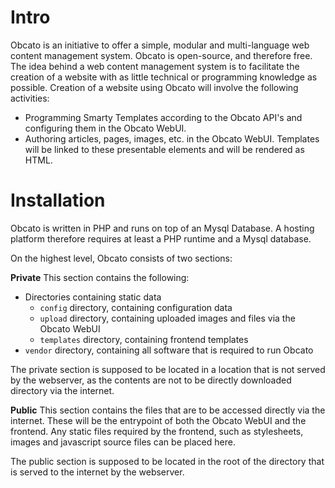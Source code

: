 # Intro
Obcato is an initiative to offer a simple, modular and multi-language web content management system. Obcato is open-source, and therefore free. The idea behind a web content management system is to facilitate the creation of a website with as little technical or programming knowledge as possible. Creation of a website using Obcato will involve the following activities:

* Programming Smarty Templates according to the Obcato API's and configuring them in the Obcato WebUI.
* Authoring articles, pages, images, etc. in the Obcato WebUI. Templates will be linked to these presentable elements and will be rendered as HTML.

# Installation
Obcato is written in PHP and runs on top of an Mysql Database. A hosting platform therefore requires at least a PHP runtime and a Mysql database.

On the highest level, Obcato consists of two sections:

**Private**
This section contains the following:
* Directories containing static data
  * `config` directory, containing configuration data
  * `upload` directory, containing uploaded images and files via the Obcato WebUI
  * `templates` directory, containing frontend templates
* `vendor` directory, containing all software that is required to run Obcato

The private section is supposed to be located in a location that is not served by the webserver, as the contents are not to be directly downloaded directory via the internet.

**Public**
This section contains the files that are to be accessed directly via the internet. These will be the entrypoint of both the Obcato WebUI and the frontend. Any static files required by the frontend, such as stylesheets, images and javascript source files can be placed here.

The public section is supposed to be located in the root of the directory that is served to the internet by the webserver.
